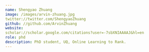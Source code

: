 ```yaml
---
name: Shengyao Zhuang
image: /images/arvin-zhuang.jpg
twitter://twitter.com/ShengyaoZhuang
github: //github.com/ArvinZhuang
website:
scholar://scholar.google.com/citations?user=-7sbXNIAAAAJ&hl=en
role: phd
description: PhD student, UQ, Online Learning to Rank.
---
```

